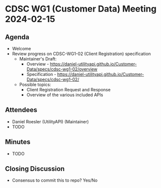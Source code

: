 # CDSC WG1 (Customer Data) Meeting 2024-02-15

## Agenda
* Welcome
* Review progress on CDSC-WG1-02 (Client Registration) specification
    * Maintainer's Draft:
        * Overview - https://daniel-utilityapi.github.io/Customer-Data/specs/cdsc-wg1-02/overview
        * Specification - https://daniel-utilityapi.github.io/Customer-Data/specs/cdsc-wg1-02/
    * Possible topics:
        * Client Registration Request and Response
        * Overview of the various included APIs

## Attendees
* Daniel Roesler (UtilityAPI) (Maintainer)
* TODO

## Minutes
* TODO

## Closing Discussion
* Consensus to commit this to repo? Yes/No
